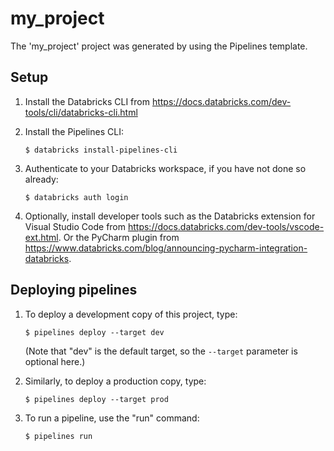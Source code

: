 # my_project

The 'my_project' project was generated by using the Pipelines template.

## Setup

1. Install the Databricks CLI from https://docs.databricks.com/dev-tools/cli/databricks-cli.html

2. Install the Pipelines CLI:
   ```
   $ databricks install-pipelines-cli
   ```

3. Authenticate to your Databricks workspace, if you have not done so already:
    ```
    $ databricks auth login
    ```

4. Optionally, install developer tools such as the Databricks extension for Visual Studio Code from
   https://docs.databricks.com/dev-tools/vscode-ext.html. Or the PyCharm plugin from
   https://www.databricks.com/blog/announcing-pycharm-integration-databricks.


## Deploying pipelines

1. To deploy a development copy of this project, type:
    ```
    $ pipelines deploy --target dev
    ```
    (Note that "dev" is the default target, so the `--target` parameter
    is optional here.)

2. Similarly, to deploy a production copy, type:
   ```
   $ pipelines deploy --target prod
   ```

3. To run a pipeline, use the "run" command:
   ```
   $ pipelines run
   ```
